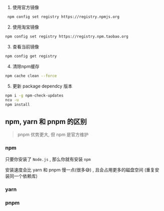 
1. 使用官方镜像
```sh
 npm config set registry https://registry.npmjs.org
```

2. 使用淘宝镜像
```sh
npm config set registry https://registry.npm.taobao.org
```


3. 查看当前镜像
```sh
npm config get registry
```

4. 清除npm缓存
```sh
npm cache clean --force
```

5. 更新 package dependcy 版本
```sh
npm i -g npm-check-updates
ncu -u
npm install
```


## npm, yarn 和 pnpm 的区别

> pnpm 优势更大, 但 npm 是官方维护

### npm
只要你安装了 `Node.js` , 那么你就有安装 `npm` 

安装速度会比 yarn 和 pnpm 慢一点(很多😅) , 且会占用更多的磁盘空间 (重复安装同一个依赖库)


### yarn



### pnpm